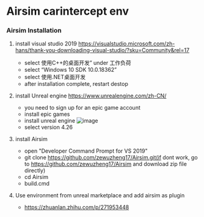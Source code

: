 # Airsim carintercept env

### Airsim Installation

1. install visual studio 2019 https://visualstudio.microsoft.com/zh-hans/thank-you-downloading-visual-studio/?sku=Community&rel=17
    - select 使用C++的桌面开发” under 工作负荷
    - select “Windows 10 SDK 10.0.18362”
    - select 使用.NET桌面开发
    - after installation complete, restart destop

2. install Unreal engine https://www.unrealengine.com/zh-CN/
    - you need to sign up for an epic game account
    - install epic games
    - install unreal engine 
![image](https://user-images.githubusercontent.com/85209880/144958513-2d4bb89b-0682-4177-a71c-4dd4e61806bb.png)
    - select version 4.26
    
3. install Airsim
    - open "Developer Command Prompt for VS 2019"
    - git clone https://github.com/zewuzheng17/Airsim.git(if dont work, go to https://github.com/zewuzheng17/Airsim and download zip file directly)
    - cd Airsim
    - build.cmd
 
4. Use environment from unreal marketplace and add airsim as plugin
    - https://zhuanlan.zhihu.com/p/271953448
